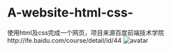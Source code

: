 # A-website-html-css-
使用html及css完成一个网页，项目来源百度前端技术学院http://ife.baidu.com/course/detail/id/44
![avatar](A-website-html-css-\前端学院设计图.jpg)
